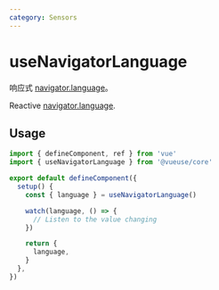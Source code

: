 ```yaml
---
category: Sensors
---
```


# useNavigatorLanguage

响应式  [navigator.language]( https://developer.mozilla.org/zh-CN/docs/Web/API/Navigator/language)。

Reactive [navigator.language]( https://developer.mozilla.org/zh-CN/docs/Web/API/Navigator/language).

## Usage

```ts
import { defineComponent, ref } from 'vue'
import { useNavigatorLanguage } from '@vueuse/core'

export default defineComponent({
  setup() {
    const { language } = useNavigatorLanguage()

    watch(language, () => {
      // Listen to the value changing
    })

    return {
      language,
    }
  },
})
```
